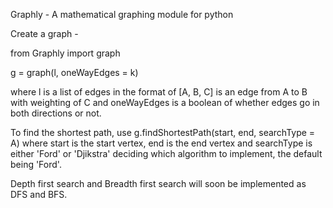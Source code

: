 Graphly - A mathematical graphing module for python

Create a graph - 

from Graphly import graph

g = graph(l, oneWayEdges = k)

where l is a list of edges in the format of [A, B, C] is an edge from A to B with weighting of C and oneWayEdges is a boolean of whether edges go in both directions or not.

To find the shortest path, use g.findShortestPath(start, end, searchType = A) where start is the start vertex, end is the end vertex and searchType is either 'Ford' or 'Djikstra' deciding which algorithm to implement, the default being 'Ford'.

Depth first search and Breadth first search will soon be implemented as DFS and BFS.
